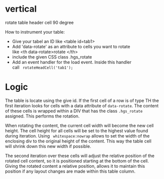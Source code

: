 vertical
========

rotate table header cell 90 degree 

How to instrument your table:
<ul>
<li>Give your tabel an ID like &lt;table id=tab1>
<li>Add 'data-rotate' as an attribute to cells you want to rotate<br>
like &lt;th data-rotate>rotate &lt;/th>
<li>include the given CSS class .hgs_rotate
<li> Add an event handler for the load event. Inside this handler<br>
call  <code> rotateHeadCell('tab1');  </code>
</ul>

Logic
=====

The table is locate using the give id.
If the first cell of a row is of type TH the first 
iteration looks for cells with a data attribute of <code>data-rotate</code>.
The content of these cells is wrapped within a DIV that has the
class <code>.hgs_rotate</code> assigned. This performs the rotation.
<p>
When rotating the content, the current cell width will become the new cell height.
The cell height for all cells will be set to the highest value found during iteration.
Using <code> whitespace:nowrap</code> allows to set the width of the enclosing div to the
original height of the content. This way the table cell will shrink down this new width
if possible.
<p>
The second iteration over these cells will adjust the relative position of the
rotated cell content, so it is positioned starting at the bottom of the cell.
Giving the rotated content a relative position, allows it to maintain this position
if any layout changes are made within this table column.    